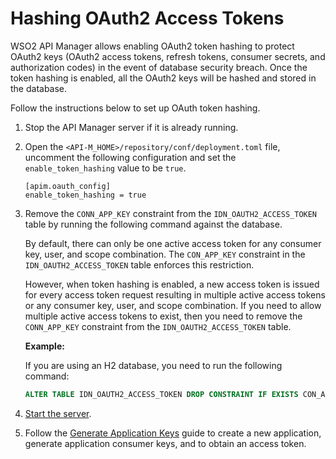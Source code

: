 # Hashing OAuth2 Access Tokens


WSO2 API Manager allows enabling OAuth2 token hashing to protect OAuth2 keys (OAuth2 access tokens, refresh tokens, consumer secrets, and authorization codes) in the event of database security breach.  Once the token hashing is enabled, all the OAuth2 keys will be hashed and stored in the database.

Follow the instructions below to set up OAuth token hashing.

1. Stop the API Manager server if it is already running.

2. Open the `<API-M_HOME>/repository/conf/deployment.toml` file, uncomment the following configuration and set the `enable_token_hashing` value to be `true`.  

    ``` 
    [apim.oauth_config]
    enable_token_hashing = true
    ```

3.  Remove the `CONN_APP_KEY` constraint from the `IDN_OAUTH2_ACCESS_TOKEN` table by running the following command against the database. 

     By default, there can only be one active access token for any consumer key, user, and scope combination. The `CON_APP_KEY` constraint in the `IDN_OAUTH2_ACCESS_TOKEN` table enforces this restriction.
             
     However, when token hashing is enabled, a new access token is issued for every access token request resulting in multiple active access tokens or any consumer key, user, and scope combination. If you need to allow multiple active access tokens to exist, then you need to remove the `CONN_APP_KEY` constraint from the `IDN_OAUTH2_ACCESS_TOKEN` table.

     **Example:**
     
     If you are using an H2 database, you need to run the following command:
    ``` sql
    ALTER TABLE IDN_OAUTH2_ACCESS_TOKEN DROP CONSTRAINT IF EXISTS CON_APP_KEY
    ```
               
4.  [Start the server]({{base_path}}/install-and-setup/install/installing-the-product/running-the-api-m/#starting-the-server). 

5.  Follow the [Generate Application Keys]({{base_path}}/consume/manage-application/generate-keys/generate-api-keys) guide to create a new application, generate application consumer keys, and to obtain an access token.
